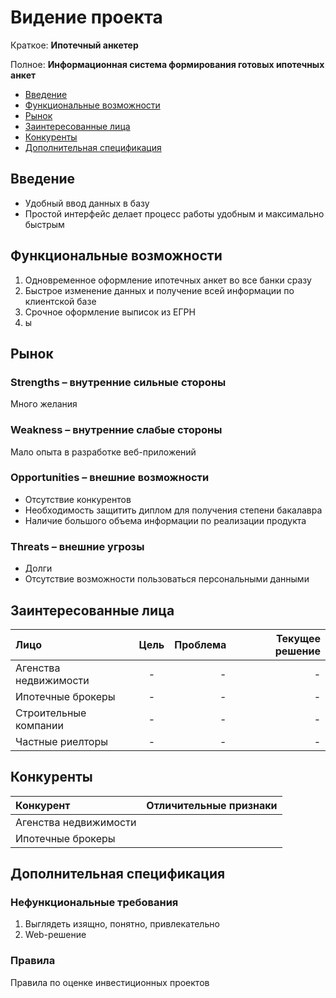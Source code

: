 # Видение проекта

Краткое: **Ипотечный анкетер**

Полное: **Информационная система формирования готовых ипотечных анкет**

* [Введение](#введение)
* [Функциональные возможности](#функциональные-возможности)
* [Рынок](#рынок)
* [Заинтересованные лица](#заинтересованные-лица)
* [Конкуренты](#конкуренты)
* [Дополнительная спецификация](#дополнительная-спецификация)

## Введение

* Удобный ввод данных в базу
* Простой интерфейс делает процесс работы удобным и максимально быстрым

## Функциональные возможности

1. Одновременное оформление ипотечных анкет во все банки сразу
2. Быстрое изменение данных и получение всей информации по клиентской базе
3. Срочное оформление выписок из ЕГРН
4. ы

## Рынок

### Strengths – внутренние сильные стороны

Много желания

### Weakness – внутренние слабые стороны

Мало опыта в разработке веб-приложений

### Opportunities – внешние возможности

* Отсутствие конкурентов
* Необходимость защитить диплом для получения степени бакалавра
* Наличие большого объема информации по реализации продукта

### Threats – внешние угрозы

* Долги
* Отсутствие возможности пользоваться персональными данными

## Заинтересованные лица

|  Лицо                 | Цель            | Проблема      | Текущее решение  |
|:--------------------- |:---------------:| -------------:| ----------------:|
| Агенства недвижимости | -               |     -         |     -            |
| Ипотечные брокеры     | -               |     -         |     -            |
| Строительные компании | -               |     -         |     -            |
| Частные риелторы      | -               |     -         |     -            |

## Конкуренты

|  Конкурент            | Отличительные признаки   |
|:--------------------- |:------------------------:|
| Агенства недвижимости |                          |
| Ипотечные брокеры     |                          |

## Дополнительная спецификация

### Нефункциональные требования

1. Выглядеть изящно, понятно, привлекательно
2. Web-решение

### Правила

Правила по оценке инвестиционных проектов
